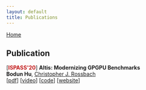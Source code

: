 ```yaml
---
layout: default
title: Publications
---
```


[Home](./)

## Publication

[**<span style="color:#c11515">ISPASS'20</span>**]
**Altis: Modernizing GPGPU Benchmarks**  
**Bodun Hu**, [Christopher J. Rossbach](https://www.cs.utexas.edu/~rossbach/)  
[[pdf](https://arxiv.org/pdf/1906.10347.pdf)] [[video](https://www.youtube.com/watch?v=mRkcmjGzytY)] [[code](https://github.com/utcs-scea/altis)] [[website](https://utcs-scea.github.io/altis/)]
